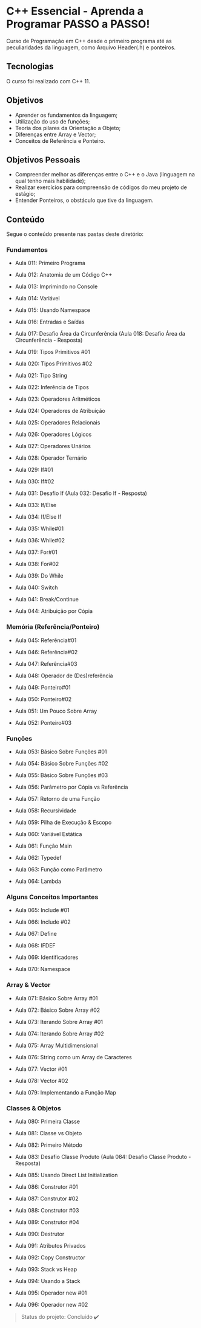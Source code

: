# C++ Essencial - Aprenda a Programar PASSO a PASSO!

Curso de Programação em C++ desde o primeiro programa até as peculiaridades da linguagem, como Arquivo Header(.h) e ponteiros. 

## Tecnologias
O curso foi realizado com C++ 11.

## Objetivos
- Aprender os fundamentos da linguagem;
- Utilização do uso de funções;
- Teoria dos pilares da Orientação a Objeto;
- Diferenças entre Array e Vector;
- Conceitos de Referência e Ponteiro.

## Objetivos Pessoais
- Compreender melhor as diferenças entre o C++ e o Java (linguagem na qual tenho mais habilidade);
- Realizar exercícios para compreensão de códigos do meu projeto de estágio;
- Entender Ponteiros, o obstáculo que tive da linguagem.

## Conteúdo

Segue o conteúdo presente nas pastas deste diretório:

### Fundamentos

- Aula 011: Primeiro Programa

- Aula 012: Anatomia de um Código C++

- Aula 013: Imprimindo no Console

- Aula 014: Variável

- Aula 015: Usando Namespace

- Aula 016: Entradas e Saídas

- Aula 017: Desafio Área da Circunferência
  (Aula 018: Desafio Área da Circunferência - Resposta)

- Aula 019: Tipos Primitivos #01
  
- Aula 020: Tipos Primitivos #02
  
- Aula 021: Tipo String

- Aula 022: Inferência de Tipos

- Aula 023: Operadores Aritméticos

- Aula 024: Operadores de Atribuição

- Aula 025: Operadores Relacionais

- Aula 026: Operadores Lógicos

- Aula 027: Operadores Unários

- Aula 028: Operador Ternário

- Aula 029: If#01

- Aula 030: If#02

- Aula 031: Desafio If
  (Aula 032: Desafio If - Resposta)

- Aula 033: If/Else

- Aula 034: If/Else If

- Aula 035: While#01

- Aula 036: While#02

- Aula 037: For#01
  
- Aula 038: For#02

- Aula 039: Do While

- Aula 040: Switch

- Aula 041: Break/Continue

- Aula 044: Atribuição por Cópia

### Memória (Referência/Ponteiro)

- Aula 045: Referência#01

- Aula 046: Referência#02

- Aula 047: Referência#03

- Aula 048: Operador de (Des)referência

- Aula 049: Ponteiro#01

- Aula 050: Ponteiro#02
  
- Aula 051: Um Pouco Sobre Array

- Aula 052: Ponteiro#03

### Funções

- Aula 053: Básico Sobre Funções #01

- Aula 054: Básico Sobre Funções #02

- Aula 055: Básico Sobre Funções #03

- Aula 056: Parâmetro por Cópia vs Referência

- Aula 057: Retorno de uma Função

- Aula 058: Recursividade

- Aula 059: Pilha de Execução & Escopo
  
- Aula 060: Variável Estática

- Aula 061: Função Main

- Aula 062: Typedef

- Aula 063: Função como Parâmetro

- Aula 064: Lambda
  
### Alguns Conceitos Importantes

- Aula 065: Include #01

- Aula 066: Include #02

- Aula 067: Define

- Aula 068: IFDEF

- Aula 069: Identificadores

- Aula 070: Namespace

### Array & Vector

- Aula 071: Básico Sobre Array #01

- Aula 072: Básico Sobre Array #02

- Aula 073: Iterando Sobre Array #01

- Aula 074: Iterando Sobre Array #02

- Aula 075: Array Multidimensional

- Aula 076: String como um Array de Caracteres

- Aula 077: Vector #01

- Aula 078: Vector #02

- Aula 079: Implementando a Função Map

### Classes & Objetos

- Aula 080: Primeira Classe

- Aula 081: Classe vs Objeto

- Aula 082: Primeiro Método

- Aula 083: Desafio Classe Produto
    (Aula 084: Desafio Classe Produto - Resposta)

- Aula 085: Usando Direct List Initialization

- Aula 086: Construtor #01

- Aula 087: Construtor #02

- Aula 088: Construtor #03

- Aula 089: Construtor #04

- Aula 090: Destrutor

- Aula 091: Atributos Privados

- Aula 092: Copy Constructor

- Aula 093: Stack vs Heap

- Aula 094: Usando a Stack

- Aula 095: Operador new #01

- Aula 096: Operador new #02
  

> Status do projeto: Concluído :heavy_check_mark: